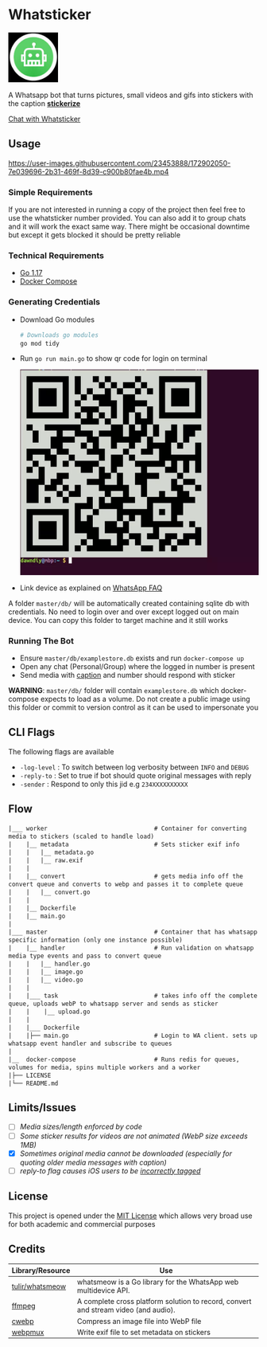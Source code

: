 # Whatsticker


<p align="left"><img src="assets/logo.jpg" alt="mythra" height="100px"></p>
A Whatsapp bot that turns pictures, small videos and gifs into stickers with the caption <b><u><a name="caption">stickerize</u></a></b>


[Chat with Whatsticker](https://wa.me/19293792260)


## Usage

https://user-images.githubusercontent.com/23453888/172902050-7e039696-2b31-469f-8d39-c900b80fae4b.mp4

### Simple Requirements

If you are not interested in running a copy of the project then feel free to use the whatsticker number provided. You can also add it to group chats and it will work the exact same way. There might be occasional downtime but except it gets blocked it should be pretty reliable

### Technical Requirements

 - [Go 1.17](https://go.dev/)
 - [Docker Compose](https://docs.docker.com/compose/install/)

### Generating Credentials

 - Download Go modules

   ```bash
   # Downloads go modules
   go mod tidy
   ```
 - Run `go run main.go` to show qr code for login on terminal

   ![Example QR Code](assets/qrcode.webp)

 - Link device as explained on [WhatsApp FAQ](https://faq.whatsapp.com/web/download-and-installation/how-to-link-a-device/)

 A folder `master/db/` will be automatically created containing sqlite db with credentials. No need to login over and over except logged out on main device. You can copy this folder to target machine and it still works

### Running The Bot

 - Ensure `master/db/examplestore.db` exists and run `docker-compose up`
 - Open any chat (Personal/Group) where the logged in number is present
 - Send media with [caption](#caption) and number should respond with sticker


**WARNING**: `master/db/` folder will contain `examplestore.db` which docker-compose expects to load as a volume. Do not create a public image using this folder or commit to version control as it can be used to impersonate you

## CLI Flags

The following flags are available

- `-log-level` : To switch between log verbosity between `INFO` and `DEBUG`
- `-reply-to`  : Set to true if bot should quote original messages with reply
- `-sender`    : Respond to only this jid e.g `234XXXXXXXXXX`


## Flow

```
|___ worker                              # Container for converting media to stickers (scaled to handle load)
|    |__ metadata                        # Sets sticker exif info
|    |   |__ metadata.go
|    |   |__ raw.exif
|    |
|    |__ convert                         # gets media info off the convert queue and converts to webp and passes it to complete queue
|    |   |__ convert.go
|    |
|    |__ Dockerfile
|    |__ main.go
|
|___ master                              # Container that has whatsapp specific information (only one instance possible)
|    |__ handler                         # Run validation on whatsapp media type events and pass to convert queue
|    |   |__ handler.go
|    |   |__ image.go
|    |   |__ video.go
|    |
|    |___ task                           # takes info off the complete queue, uploads webP to whatsapp server and sends as sticker
|    |    |__ upload.go
|    |
|    |___ Dockerfile
|    |├── main.go                        # Login to WA client. sets up whatsapp event handler and subscribe to queues
|
|__  docker-compose                      # Runs redis for queues, volumes for media, spins multiple workers and a worker
|├── LICENSE
|└── README.md
```

## Limits/Issues

 - [ ] _Media sizes/length enforced by code_
 - [ ] _Some sticker results for videos are not animated (WebP size exceeds 1MB)_
 - [X] _Sometimes original media cannot be downloaded (especially for quoting older media messages with caption)_
 - [ ] _reply-to flag causes iOS users to be [incorrectly tagged](https://github.com/tulir/whatsmeow/issues/135)_

## License

This project is opened under the [MIT License](LICENSE) which allows very broad use for both academic and commercial purposes

## Credits

Library/Resource | Use
------- | -----
[tulir/whatsmeow](https://github.com/tulir/whatsmeow) | whatsmeow is a Go library for the WhatsApp web multidevice API.
[ffmpeg](https://ffmpeg.org) | A complete cross platform solution to record, convert and stream video (and audio).
[cwebp](https://developers.google.com/speed/webp/docs/cwebp) | Compress an image file into WebP file
[webpmux](https://developers.google.com/speed/webp/docs/webpmux) | Write exif file to set metadata on stickers

